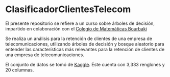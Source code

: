 # ClasificadorClientesTelecom

El presente repositorio se refiere a un curso sobre árboles de decisión, impartido en colaboración con el [Colegio de Matemáticas Bourbaki](https://www.colegio-bourbaki.com/) 

Se realiza un análisis para la retención de clientes de una empresa de telecomunicaciones, utilizando árboles de decisión y bosque aleatorio para entender las características más relevantes para la retención de clientes de una empresa de telecomunicaciones.

El conjunto de datos se tomó de [Kaggle](https://www.kaggle.com/datasets/mnassrib/telecom-churn-datasets?datasetId=255093&sortBy=voteCount&select=churn-bigml-80.csv). Éste cuenta con 3,333 renglones y 20 columnas.


